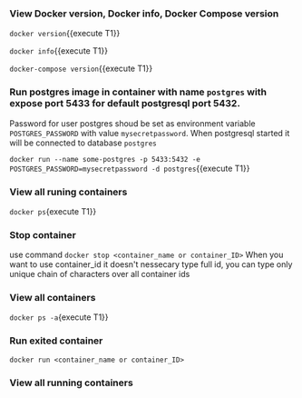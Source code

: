 ### View Docker version, Docker info, Docker Compose version

`docker version`{{execute T1}}

`docker info`{{execute T1}}

`docker-compose version`{{execute T1}}

### Run postgres image in container with name `postgres` with expose port 5433 for default postgresql port 5432.
Password for user postgres shoud be set as environment variable `POSTGRES_PASSWORD` with value `mysecretpassword`. When postgresql started it will be connected to database `postgres`

`docker run --name some-postgres -p 5433:5432 -e POSTGRES_PASSWORD=mysecretpassword -d postgres`{{execute T1}}

### View all runing containers

`docker ps`{execute T1}}

### Stop container

use command `docker stop <container_name or container_ID>` When you want to use container_id it doesn't nessecary type full id, you can type only unique chain of characters over all container ids 

### View all containers

`docker ps -a`{execute T1}}

### Run exited container

`docker run <container_name or container_ID>`

### View all running containers


